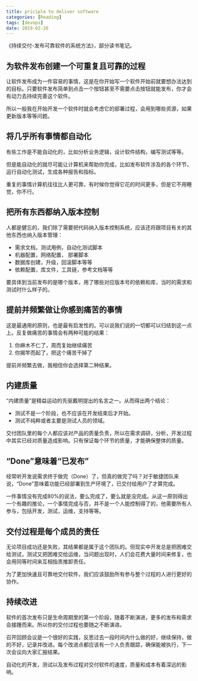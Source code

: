```yaml
---
title: priciple to deliver software
categories: [Reading]
tags: [devops]
date: 2019-02-26
---
```


《持续交付-发布可靠软件的系统方法》，部分读书笔记。

## 为软件发布创建一个可重复且可靠的过程

让软件发布成为一件容易的事情，这是在你开始写一个软件开始前就要想办法达到的目标。只要软件发布简单到点击一个按钮甚至不需要点击按钮就能发布，你才会有动力去持续完善这个软件。

所以一般我在开始开发一个软件时就会考虑它的部署过程，会用到哪些资源，如果更新版本等等问题。

## 将几乎所有事情都自动化

有些工作是不能自动化的，比如分析业务逻辑，设计软件结构，编写测试等等。

但是能自动化的就尽可能让计算机来帮助你完成，比如发布软件涉及的各个环节，运行自动化测试，生成各种报告和指标。

重复的事情计算机往往比人更可靠，有时候你觉得它花的时间更多，但是它不用睡觉，你不行。

## 把所有东西都纳入版本控制

人都是健忘的，我们除了需要把代码纳入版本控制系统，应该还将跟项目有关的其他东西也纳入版本管理：

- 需求文档，测试用例，自动化测试脚本
- 机器配置，网络配置， 部署脚本
- 数据库创建，升级，回滚脚本等等
- 依赖配置，库文件，工具链，参考文档等等

要具体到当前发布的是哪个版本，用了哪些对应版本号的依赖和库，当时的需求和测试时什么样子的。

## 提前并频繁做让你感到痛苦的事情

这是最通用的原则，也是最有启发性的。可以说我们说的一切都可以归结到这一点上。反复做痛苦的事情会有两种可能的结果：

1. 你麻木不仁了，周而复始继续痛苦
2. 你揭竿而起了，把这个痛苦干掉了

提前并频繁去做，我相信你会选择第二种结果。

## 内建质量

“内建质量”是精益运动的先驱戴明提出的名言之一。从而得出两个结论：

- 测试不是一个阶段，也不应该在开发结束后才开始。
- 测试不纯粹或者主要是测试人员的领域。

交付团队里的每个人都应该对产品的质量负责，所以在需求调研，分析，开发过程中其实已经对质量造成影响。只有保证每个环节的质量，才能确保整体的质量。

## “Done”意味着“已发布”

经常听开发说需求终于做完（Done）了，但真的做完了吗？对于敏捷团队来说，“Done”意味着功能已经部署到生产环境了，已交付给用户了才算完成。

一件事情没有完成80%的说法，要么完成了，要么就是没完成。从这一原则得出一个有趣的推论，一个事情完成与否，并不是一个人能控制得了的，他需要所有人参与，包括开发，测试，运维，支持等等。

## 交付过程是每个成员的责任

无论项目成功还是失败，其结果都是属于这个团队的。但现实中开发总是把困难交给测试，测试又把困难交给运维，当问题出现时，人们会花费大量时间来修复，也会用同等时间来互相指责推卸责任。

为了更加快速且可靠地交付软件，我们应该鼓励所有参与整个过程的人进行更好的协作。

## 持续改进

软件的首次发布只是生命周期里的第一个阶段，随着不断演进，更多的发布和需求会接踵而来。所以你的交付过程也要随之不断演进。

召开回顾会议是一个很好的实践，反思过去一段时间内什么做的好，继续保持，做的不好，记录并改进。每个改进点都应该有一个人负责跟踪，确保能被执行，下一次会议向大家汇报结果。

自动化的开发，测试以及发布过程对交付软件的速度，质量和成本有着深远的影响。